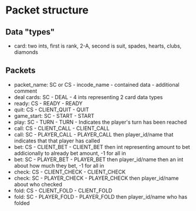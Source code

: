 # Packet structure

## Data "types"

- card: two ints, first is rank, 2-A, second is suit, spades, hearts, clubs, diamonds

## Packets

- packet_name: SC or CS - incode_name - contained data - additional comment
- deal cards: SC - DEAL - 4 ints representing 2 card data types
- ready: CS - READY - READY
- quit: CS - CLIENT_QUIT - QUIT
- game_start: SC - START - START
- play: SC - TURN - TURN - Indicates the player's turn has been reached
- call: CS - CLIENT_CALL - CLIENT_CALL
- call: SC - PLAYER_CALL - PLAYER_CALL then player_id/name that indicates that that player has called
- bet: CS - CLIENT_BET - CLIENT_BET then int representing amount to bet addicionally to already bet amount, -1 for all in
- bet: SC - PLAYER_BET - PLAYER_BET then player_id/name then an int about how much they bet, -1 for all in
- check: CS - CLIENT_CHECK - CLIENT_CHECK
- check: SC - PLAYER_CHECK - PLAYER_CHECK then player_id/name about who checked
- fold: CS - CLIENT_FOLD - CLIENT_FOLD
- fold: SC - PLAYER_FOLD - PLAYER_FOLD then player_id/name who has folded
